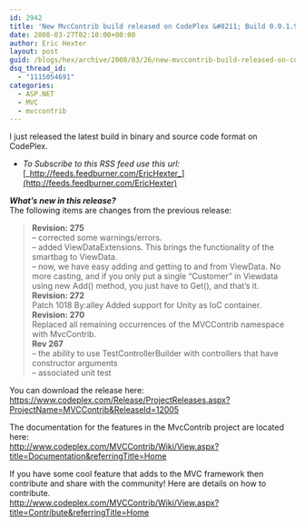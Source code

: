 ```yaml
---
id: 2942
title: 'New MvcContrib build released on CodePlex &#8211; Build 0.0.1.91 Beta'
date: 2008-03-27T02:10:00+00:00
author: Eric Hexter
layout: post
guid: /blogs/hex/archive/2008/03/26/new-mvccontrib-build-released-on-codeplex-build-0-0-1-91-beta.aspx
dsq_thread_id:
  - "1115054691"
categories:
  - ASP.NET
  - MVC
  - mvccontrib
---
```

I just released the latest build in binary and source code format on CodePlex.


  



  


  * _To Subscribe to this RSS feed use this url:_ [_http://feeds.feedburner.com/EricHexter_](http://feeds.feedburner.com/EricHexter)  
    


  


**_What&#8217;s new in this release?_**  
The following items are changes from the previous release:


  


> 
  
> 
> 
> **Revision: 275**  
> &#8211; corrected some warnings/errors.  
> &#8211; added ViewDataExtensions. This brings the functionality of the smartbag to ViewData.  
> &#8211; now, we have easy adding and getting to and from ViewData. No more casting, and if you only put a single &#8220;Customer&#8221; in Viewdata using new Add() method, you just have to Get<Customer>(), and that&#8217;s it.  
> **Revision: 272**  
> Patch 1018 By:alley Added support for Unity as IoC container.  
> **Revision: 270**  
> Replaced all remaining occurrences of the MVCContrib namespace with MvcContrib.   
> **Rev 267**  
> &#8211; the ability to use TestControllerBuilder with controllers that have constructor arguments  
> &#8211; associated unit test  
> 


  


You can download the release here:  
<https://www.codeplex.com/Release/ProjectReleases.aspx?ProjectName=MVCContrib&ReleaseId=12005>


  


  
The documentation for the features in the MvcContrib project are located here:  
<http://www.codeplex.com/MVCContrib/Wiki/View.aspx?title=Documentation&referringTitle=Home>


  


  
If you have some cool feature that adds to the MVC framework then contribute and share with the community! Here are details on how to contribute.  
<http://www.codeplex.com/MVCContrib/Wiki/View.aspx?title=Contribute&referringTitle=Home>